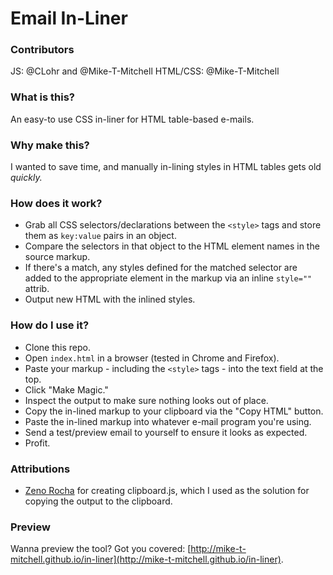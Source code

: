 # Email In-Liner
### Contributors
JS: @CLohr and @Mike-T-Mitchell
HTML/CSS: @Mike-T-Mitchell


### What is this?
An easy-to use CSS in-liner for HTML table-based e-mails.

### Why make this?
I wanted to save time, and manually in-lining styles in HTML tables gets old _quickly._

### How does it work?

* Grab all CSS selectors/declarations between the `<style>` tags and store them as `key:value` pairs in an object.
* Compare the selectors in that object to the HTML element names in the source markup.
* If there's a match, any styles defined for the matched selector are added to the appropriate element in the markup via an inline `style=""` attrib.
* Output new HTML with the inlined styles.

### How do I use it?
* Clone this repo.
* Open `index.html` in a browser (tested in Chrome and Firefox).
* Paste your markup - including the `<style>` tags - into the text field at the top.
* Click "Make Magic."
* Inspect the output to make sure nothing looks out of place.
* Copy the in-lined markup to your clipboard via the "Copy HTML" button.
* Paste the in-lined markup into whatever e-mail program you're using.
* Send a test/preview email to yourself to ensure it looks as expected.
* Profit.

### Attributions
* [Zeno Rocha](https://github.com/zenorocha) for creating clipboard.js, which I used as the solution for copying the output to the clipboard.

### Preview
Wanna preview the tool? Got you covered: [http://mike-t-mitchell.github.io/in-liner](http://mike-t-mitchell.github.io/in-liner).

